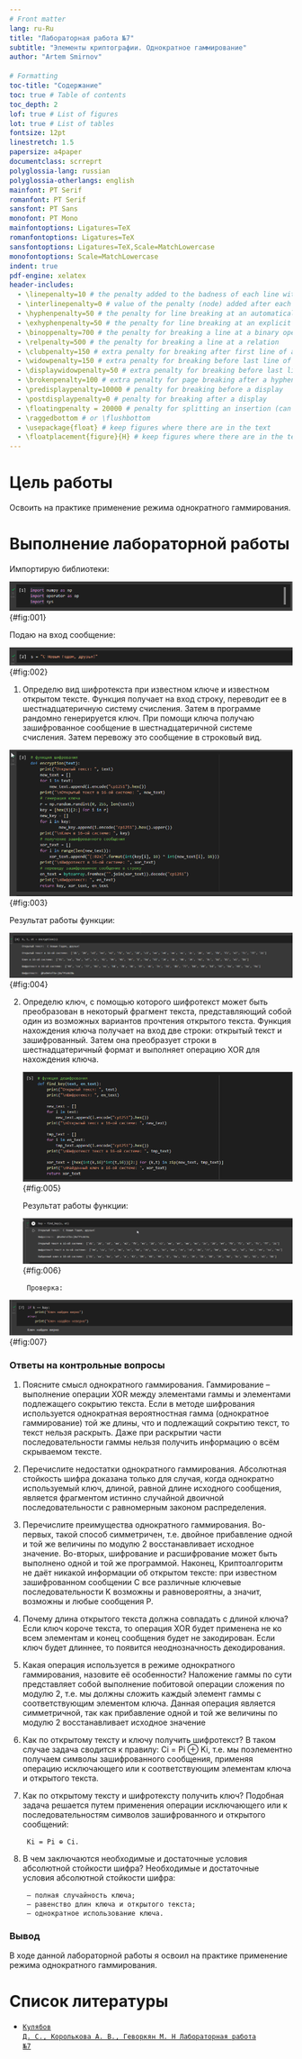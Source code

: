 ```yaml
---
# Front matter
lang: ru-Ru
title: "Лабораторная работа №7"
subtitle: "Элементы криптографии. Однократное гаммирование"
author: "Artem Smirnov"

# Formatting
toc-title: "Содержание"
toc: true # Table of contents
toc_depth: 2
lof: true # List of figures
lot: true # List of tables
fontsize: 12pt
linestretch: 1.5
papersize: a4paper
documentclass: scrreprt
polyglossia-lang: russian
polyglossia-otherlangs: english
mainfont: PT Serif
romanfont: PT Serif
sansfont: PT Sans
monofont: PT Mono
mainfontoptions: Ligatures=TeX
romanfontoptions: Ligatures=TeX
sansfontoptions: Ligatures=TeX,Scale=MatchLowercase
monofontoptions: Scale=MatchLowercase
indent: true
pdf-engine: xelatex
header-includes:
  - \linepenalty=10 # the penalty added to the badness of each line within a paragraph (no associated penalty node) Increasing the value makes tex try to have fewer lines in the paragraph.
  - \interlinepenalty=0 # value of the penalty (node) added after each line of a paragraph.
  - \hyphenpenalty=50 # the penalty for line breaking at an automatically inserted hyphen
  - \exhyphenpenalty=50 # the penalty for line breaking at an explicit hyphen
  - \binoppenalty=700 # the penalty for breaking a line at a binary operator
  - \relpenalty=500 # the penalty for breaking a line at a relation
  - \clubpenalty=150 # extra penalty for breaking after first line of a paragraph
  - \widowpenalty=150 # extra penalty for breaking before last line of a paragraph
  - \displaywidowpenalty=50 # extra penalty for breaking before last line before a display math
  - \brokenpenalty=100 # extra penalty for page breaking after a hyphenated line
  - \predisplaypenalty=10000 # penalty for breaking before a display
  - \postdisplaypenalty=0 # penalty for breaking after a display
  - \floatingpenalty = 20000 # penalty for splitting an insertion (can only be split footnote in standard LaTeX)
  - \raggedbottom # or \flushbottom
  - \usepackage{float} # keep figures where there are in the text
  - \floatplacement{figure}{H} # keep figures where there are in the text
---
```


# Цель работы

Освоить на практике применение режима однократного гаммирования.

# Выполнение лабораторной работы

Импортирую библиотеки:

![1](image/1.png){#fig:001}

Подаю на вход сообщение:

![2](image/2.png){#fig:002}

1. Определю вид шифротекста при известном ключе и известном открытом
   тексте.
   Функция получает на вход строку, переводит ее в шестнадцатеричную систему
   счисления. Затем в программе рандомно генерируется ключ. При помощи ключа
   получаю зашифрованное сообщение в шестнадцатеричной системе счисления. Затем
   перевожу это сообщение в строковый вид.

![3](image/3.png){#fig:003}

Результат работы функции:

![4](image/4.png){#fig:004}

2. Определю ключ, с помощью которого шифротекст может быть преобразован
   в некоторый фрагмент текста, представляющий собой один из возможных
   вариантов прочтения открытого текста. Функция нахождения ключа получает на вход две строки: открытый текст и
   зашифрованный. Затем она преобразует строки в шестнадцатеричный формат и
   выполняет операцию XOR для нахождения ключа.
   
   ![5](image/5.png){#fig:005}

   Результат работы функции:

   ![6](image/6.png){#fig:006}

		Проверка:

![7](image/7.png){#fig:007}

### Ответы на контрольные вопросы

1. Поясните смысл однократного гаммирования.
    Гаммирование – выполнение операции XOR между элементами гаммы и
    элементами подлежащего сокрытию текста. Если в методе шифрования используется
    однократная вероятностная гамма (однократное гаммирование) той же длины, что и
    подлежащий сокрытию текст, то текст нельзя раскрыть. Даже при раскрытии части
    последовательности гаммы нельзя получить информацию о всём скрываемом тексте.
2. Перечислите недостатки однократного гаммирования.
Абсолютная стойкость шифра доказана только для случая, когда однократно
используемый ключ, длиной, равной длине исходного сообщения, является
фрагментом истинно случайной двоичной последовательности с равномерным
законом распределения.

3. Перечислите преимущества однократного гаммирования.
Во-первых, такой способ симметричен, т.е. двойное прибавление одной и той
же величины по модулю 2 восстанавливает исходное значение. Во-вторых,
шифрование и расшифрование может быть выполнено одной и той же программой.
Наконец, Криптоалгоритм не даёт никакой информации об открытом тексте: при
известном зашифрованном сообщении C все различные ключевые
последовательности K возможны и равновероятны, а значит, возможны и любые
сообщения P.
4. Почему длина открытого текста должна совпадать с длиной ключа?
Если ключ короче текста, то операция XOR будет применена не ко всем
элементам и конец сообщения будет не закодирован. Если ключ будет длиннее, то
появится неоднозначность декодирования.
5. Какая операция используется в режиме однократного гаммирования, назовите
её особенности?
Наложение гаммы по сути представляет собой выполнение побитовой
операции сложения по модулю 2, т.е. мы должны сложить каждый элемент гаммы с
соответствующим элементом ключа. Данная операция является симметричной, так
как прибавление одной и той же величины по модулю 2 восстанавливает исходное
значение
6. Как по открытому тексту и ключу получить шифротекст?
    В таком случае задача сводится к правилу:
    Ci = Pi ⊕ Ki, т.е. мы поэлементно получаем символы зашифрованного сообщения,
    применяя операцию исключающего или к соответствующим элементам ключа и
    открытого текста.

7. Как по открытому тексту и шифротексту получить ключ?
Подобная задача решается путем применения операции исключающего или к
последовательностям символов зашифрованного и открытого сообщений:

        Ki = Pi ⊕ Ci.

8. В чем заключаются необходимые и достаточные условия абсолютной
	стойкости шифра?
	Необходимые и достаточные условия абсолютной стойкости шифра:

		– полная случайность ключа;
		– равенство длин ключа и открытого текста;
		– однократное использование ключа.



### Вывод

В ходе данной лабораторной работы я освоил на практике применение
режима однократного гаммирования.


# Список литературы

- <code>[Кулябов Д. С., Королькова А. В., Геворкян М. Н Лабораторная работа №7](https://esystem.rudn.ru/pluginfile.php/1651751/mod_resource/content/3/004-lab_discret_extattr.pdf)</code>